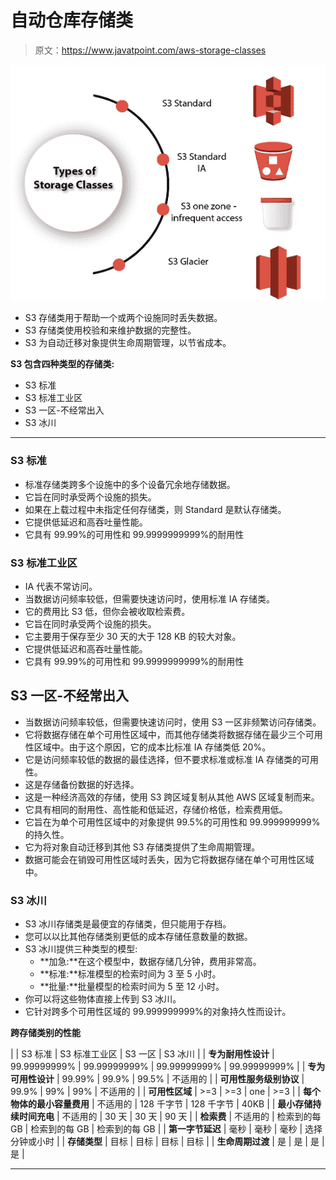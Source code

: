 # 自动仓库存储类

> 原文：<https://www.javatpoint.com/aws-storage-classes>

![AWS Storage Classes](img/0192189bd2b5a93e809c7772e23ee3bc.png)

*   S3 存储类用于帮助一个或两个设施同时丢失数据。
*   S3 存储类使用校验和来维护数据的完整性。
*   S3 为自动迁移对象提供生命周期管理，以节省成本。

**S3 包含四种类型的存储类:**

*   S3 标准
*   S3 标准工业区
*   S3 一区-不经常出入
*   S3 冰川

* * *

### S3 标准

*   标准存储类跨多个设施中的多个设备冗余地存储数据。
*   它旨在同时承受两个设施的损失。
*   如果在上载过程中未指定任何存储类，则 Standard 是默认存储类。
*   它提供低延迟和高吞吐量性能。
*   它具有 99.99%的可用性和 99.9999999999%的耐用性

### S3 标准工业区

*   IA 代表不常访问。
*   当数据访问频率较低，但需要快速访问时，使用标准 IA 存储类。
*   它的费用比 S3 低，但你会被收取检索费。
*   它旨在同时承受两个设施的损失。
*   它主要用于保存至少 30 天的大于 128 KB 的较大对象。
*   它提供低延迟和高吞吐量性能。
*   它具有 99.99%的可用性和 99.9999999999%的耐用性

## S3 一区-不经常出入

*   当数据访问频率较低，但需要快速访问时，使用 S3 一区非频繁访问存储类。
*   它将数据存储在单个可用性区域中，而其他存储类将数据存储在最少三个可用性区域中。由于这个原因，它的成本比标准 IA 存储类低 20%。
*   它是访问频率较低的数据的最佳选择，但不要求标准或标准 IA 存储类的可用性。
*   这是存储备份数据的好选择。
*   这是一种经济高效的存储，使用 S3 跨区域复制从其他 AWS 区域复制而来。
*   它具有相同的耐用性、高性能和低延迟，存储价格低，检索费用低。
*   它旨在为单个可用性区域中的对象提供 99.5%的可用性和 99.999999999%的持久性。
*   它为将对象自动迁移到其他 S3 存储类提供了生命周期管理。
*   数据可能会在销毁可用性区域时丢失，因为它将数据存储在单个可用性区域中。

### S3 冰川

*   S3 冰川存储类是最便宜的存储类，但只能用于存档。
*   您可以以比其他存储类别更低的成本存储任意数量的数据。
*   S3 冰川提供三种类型的模型:
    *   **加急:**在这个模型中，数据存储几分钟，费用非常高。
    *   **标准:**标准模型的检索时间为 3 至 5 小时。
    *   **批量:**批量模型的检索时间为 5 至 12 小时。
*   你可以将这些物体直接上传到 S3 冰川。
*   它针对跨多个可用性区域的 99.999999999%的对象持久性而设计。

**跨存储类别的性能**

|  | S3 标准 | S3 标准工业区 | S3 一区 | S3 冰川 |
| **专为耐用性设计** | 99.99999999% | 99.99999999% | 99.99999999% | 99.99999999% |
| **专为可用性设计** | 99.99% | 99.9% | 99.5% | 不适用的 |
| **可用性服务级别协议** | 99.9% | 99% | 99% | 不适用的 |
| **可用性区域** | >=3 | >=3 | one | >=3 |
| **每个物体的最小容量费用** | 不适用的 | 128 千字节 | 128 千字节 | 40KB |
| **最小存储持续时间充电** | 不适用的 | 30 天 | 30 天 | 90 天 |
| **检索费** | 不适用的 | 检索到的每 GB | 检索到的每 GB | 检索到的每 GB |
| **第一字节延迟** | 毫秒 | 毫秒 | 毫秒 | 选择分钟或小时 |
| **存储类型** | 目标 | 目标 | 目标 | 目标 |
| **生命周期过渡** | 是 | 是 | 是 | 是 |

* * *